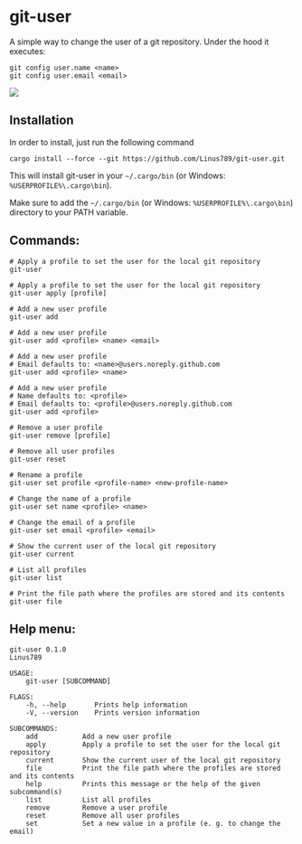 # git-user

A simple way to change the user of a git repository.
Under the hood it executes:
```
git config user.name <name>
git config user.email <email>
```

![](demo.gif)

## Installation
In order to install, just run the following command

```
cargo install --force --git https://github.com/Linus789/git-user.git
```

This will install git-user in your `~/.cargo/bin` (or Windows: `%USERPROFILE%\.cargo\bin`).

Make sure to add the `~/.cargo/bin` (or Windows: `%USERPROFILE%\.cargo\bin`) directory to your PATH variable.

## Commands:
```
# Apply a profile to set the user for the local git repository
git-user

# Apply a profile to set the user for the local git repository
git-user apply [profile]

# Add a new user profile
git-user add

# Add a new user profile
git-user add <profile> <name> <email>

# Add a new user profile
# Email defaults to: <name>@users.noreply.github.com
git-user add <profile> <name>

# Add a new user profile
# Name defaults to: <profile>
# Email defaults to: <profile>@users.noreply.github.com
git-user add <profile>

# Remove a user profile
git-user remove [profile]

# Remove all user profiles
git-user reset

# Rename a profile
git-user set profile <profile-name> <new-profile-name>

# Change the name of a profile
git-user set name <profile> <name>

# Change the email of a profile
git-user set email <profile> <email>

# Show the current user of the local git repository
git-user current

# List all profiles
git-user list

# Print the file path where the profiles are stored and its contents
git-user file
```

## Help menu:
```
git-user 0.1.0
Linus789

USAGE:
    git-user [SUBCOMMAND]

FLAGS:
    -h, --help       Prints help information
    -V, --version    Prints version information

SUBCOMMANDS:
    add           Add a new user profile
    apply         Apply a profile to set the user for the local git repository
    current       Show the current user of the local git repository
    file          Print the file path where the profiles are stored and its contents
    help          Prints this message or the help of the given subcommand(s)
    list          List all profiles
    remove        Remove a user profile
    reset         Remove all user profiles
    set           Set a new value in a profile (e. g. to change the email)
```